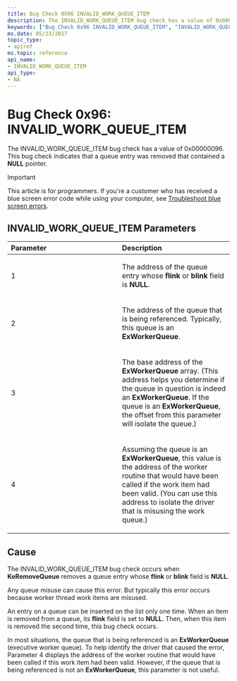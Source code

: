 ```yaml
---
title: Bug Check 0X96 INVALID_WORK_QUEUE_ITEM
description: The INVALID_WORK_QUEUE_ITEM bug check has a value of 0x00000096. This bug check indicates that a queue entry was removed that contained a NULL pointer.
keywords: ["Bug Check 0x96 INVALID_WORK_QUEUE_ITEM", "INVALID_WORK_QUEUE_ITEM"]
ms.date: 05/23/2017
topic_type:
- apiref
ms.topic: reference
api_name:
- INVALID_WORK_QUEUE_ITEM
api_type:
- NA
---
```


# Bug Check 0x96: INVALID\_WORK\_QUEUE\_ITEM


The INVALID\_WORK\_QUEUE\_ITEM bug check has a value of 0x00000096. This bug check indicates that a queue entry was removed that contained a **NULL** pointer.

> [!IMPORTANT]
> This article is for programmers. If you're a customer who has received a blue screen error code while using your computer, see [Troubleshoot blue screen errors](https://www.windows.com/stopcode).


## INVALID\_WORK\_QUEUE\_ITEM Parameters


<table>
<colgroup>
<col width="50%" />
<col width="50%" />
</colgroup>
<thead>
<tr class="header">
<th align="left">Parameter</th>
<th align="left">Description</th>
</tr>
</thead>
<tbody>
<tr class="odd">
<td align="left"><p>1</p></td>
<td align="left"><p>The address of the queue entry whose <strong>flink</strong> or <strong>blink</strong> field is <strong>NULL</strong>.</p></td>
</tr>
<tr class="even">
<td align="left"><p>2</p></td>
<td align="left"><p>The address of the queue that is being referenced. Typically, this queue is an <strong>ExWorkerQueue</strong>.</p></td>
</tr>
<tr class="odd">
<td align="left"><p>3</p></td>
<td align="left"><p>The base address of the <strong>ExWorkerQueue</strong> array. (This address helps you determine if the queue in question is indeed an <strong>ExWorkerQueue</strong>. If the queue is an <strong>ExWorkerQueue</strong>, the offset from this parameter will isolate the queue.)</p></td>
</tr>
<tr class="even">
<td align="left"><p>4</p></td>
<td align="left"><p>Assuming the queue is an <strong>ExWorkerQueue</strong>, this value is the address of the worker routine that would have been called if the work item had been valid. (You can use this address to isolate the driver that is misusing the work queue.)</p></td>
</tr>
</tbody>
</table>

 

## Cause

The INVALID\_WORK\_QUEUE\_ITEM bug check occurs when **KeRemoveQueue** removes a queue entry whose **flink** or **blink** field is **NULL**.

Any queue misuse can cause this error. But typically this error occurs because worker thread work items are misused.

An entry on a queue can be inserted on the list only one time. When an item is removed from a queue, its **flink** field is set to **NULL**. Then, when this item is removed the second time, this bug check occurs.

In most situations, the queue that is being referenced is an **ExWorkerQueue** (executive worker queue). To help identify the driver that caused the error, Parameter 4 displays the address of the worker routine that would have been called if this work item had been valid. However, if the queue that is being referenced is not an **ExWorkerQueue**, this parameter is not useful.

 

 




